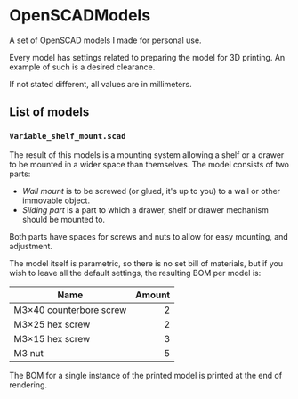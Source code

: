 # OpenSCADModels

A set of OpenSCAD models I made for personal use.

Every model has settings related to preparing the model for 3D printing. An
example of such is a desired clearance.

If not stated different, all values are in millimeters.

## List of models

### `Variable_shelf_mount.scad`

The result of this models is a mounting system allowing a shelf or a drawer to
be mounted in a wider space than themselves. The model consists of two parts:

- *Wall mount* is to be screwed (or glued, it's up to you) to a wall or other
immovable object.
- *Sliding part* is a part to which a drawer, shelf or drawer mechanism should
be mounted to.

Both parts have spaces for screws and nuts to allow for easy mounting, and
adjustment.

The model itself is parametric, so there is no set bill of materials, but if you
wish to leave all the default settings, the resulting BOM per model is:

| Name                    | Amount |
| ----------------------- | -----: |
| M3×40 counterbore screw |      2 |
| M3×25 hex screw         |      2 |
| M3×15 hex screw         |      3 |
| M3 nut                  |      5 |

The BOM for a single instance of the printed model is printed at the end of
rendering.

